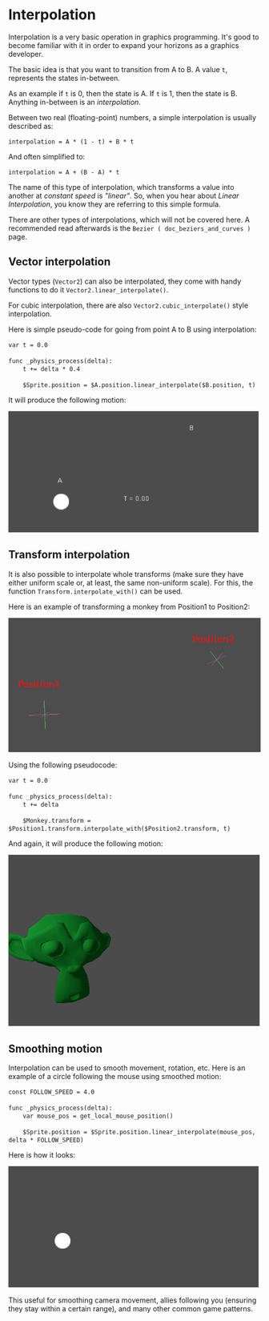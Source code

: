 
# Interpolation

Interpolation is a very basic operation in graphics programming. It's good to become familiar with it in order to expand your horizons as a graphics developer.

The basic idea is that you want to transition from A to B. A value `t`, represents the states in-between.

As an example if `t` is 0, then the state is A. If `t` is 1, then the state is B. Anything in-between is an *interpolation*.

Between two real (floating-point) numbers, a simple interpolation is usually described as:

```
interpolation = A * (1 - t) + B * t
```

And often simplified to:

```
interpolation = A + (B - A) * t
```

The name of this type of interpolation, which transforms a value into another at *constant speed* is *"linear"*. So, when you hear about *Linear Interpolation*, you know they are referring to this simple formula.

There are other types of interpolations, which will not be covered here. A recommended read afterwards is the `Bezier ( doc_beziers_and_curves )` page.

## Vector interpolation

Vector types (`Vector2`) can also be interpolated, they come with handy functions to do it
`Vector2.linear_interpolate()`.

For cubic interpolation, there are also `Vector2.cubic_interpolate()` style interpolation.

Here is simple pseudo-code for going from point A to B using interpolation:

```
var t = 0.0

func _physics_process(delta):
    t += delta * 0.4

    $Sprite.position = $A.position.linear_interpolate($B.position, t)
```

It will produce the following motion:

![](img/interpolation_vector.gif)

## Transform interpolation

It is also possible to interpolate whole transforms (make sure they have either uniform scale or, at least, the same non-uniform scale).
For this, the function `Transform.interpolate_with()` can be used.

Here is an example of transforming a monkey from Position1 to Position2:

![](img/interpolation_positions.png)

Using the following pseudocode:

```
var t = 0.0

func _physics_process(delta):
    t += delta

    $Monkey.transform = $Position1.transform.interpolate_with($Position2.transform, t)
```

And again, it will produce the following motion:

![](img/interpolation_monkey.gif)


## Smoothing motion

Interpolation can be used to smooth movement, rotation, etc. Here is an example of a circle following the mouse using smoothed motion:

```
const FOLLOW_SPEED = 4.0

func _physics_process(delta):
    var mouse_pos = get_local_mouse_position()

    $Sprite.position = $Sprite.position.linear_interpolate(mouse_pos, delta * FOLLOW_SPEED)
```

Here is how it looks:

![](img/interpolation_follow.gif)

This useful for smoothing camera movement, allies following you (ensuring they stay within a certain range), and many other common game patterns.

